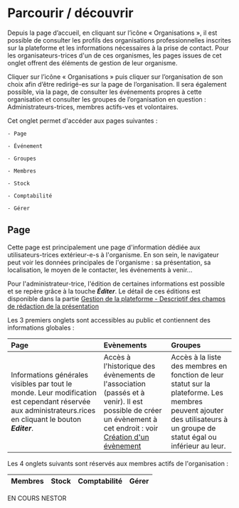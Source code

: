 # Parcourir / découvrir

Depuis la page d’accueil, en cliquant sur l’icône « Organisations », il est possible de consulter les profils des organisations professionnelles inscrites sur la plateforme et les informations nécessaires à la prise de contact. Pour les organisateurs-trices d'un de ces organismes, les pages issues de cet onglet offrent des éléments de gestion de leur organisme.

Cliquer sur l’icône « Organisations » puis cliquer sur l’organisation de son choix afin d’être redirigé-es sur la page de l’organisation. Il sera également possible, via la page, de consulter les événements propres à cette organisation et consulter les groupes de l’organisation en question : Administrateurs-trices, membres actifs-ves et volontaires.

Cet onglet permet d'accéder aux pages suivantes :

    - Page 

    - Événement

    - Groupes

    - Membres

    - Stock

    - Comptabilité

    - Gérer

## Page

Cette page est principalement une page d'information dédiée aux utilisateurs-trices extérieur-e-s à l'organisme. En son sein, le navigateur peut voir les données principales de l'organisme : sa présentation, sa localisation, le moyen de le contacter, les événements à venir...

Pour l'administrateur-trice, l'édition de certaines informations est possible et se repère grâce à la touche ***Éditer***. Le détail de ces éditions est disponible dans la partie [Gestion de la plateforme - Descriptif des champs de rédaction de la présentation](organization/gerer.md)

Les 3 premiers onglets sont accessibles au public et contiennent des informations globales : 

| Page | Evènements | Groupes |
|:-----|:-----------|:--------|
| Informations générales visibles par tout le monde. Leur modification est cependant réservée aux administrateurs.rices en cliquant le bouton ***Editer***.| Accès à l'historique des évènements de l'association (passés et à venir). Il est possible de créer un évènement à cet endroit : voir [Création d'un évènement](../event/create-event.md) | Accès à la liste des membres en fonction de leur statut sur la plateforme. Les membres peuvent ajouter des utilisateurs à un groupe de statut égal ou inférieur au leur. |

Les 4 onglets suivants sont réservés aux membres actifs de l'organisation : 

| Membres | Stock | Comptabilité | Gérer |
|:--------|:------|:-------------|:------|

EN COURS NESTOR